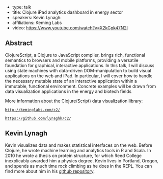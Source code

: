 - type: talk
- title: Clojure iPad analytics dashboard in energy sector
- speakers: Kevin Lynagh
- affiliations: Keming Labs
- video: https://www.youtube.com/watch?v=X2kGpk47N2I


## Abstract
ClojureScript, a Clojure to JavaScript complier, brings
rich, functional semantics to browsers and mobile platforms, providing
a versatile foundation for graphical, interactive applications. In
this talk, I will  discuss using state machines with data-driven
DOM-manipulation to build visual applications on the web and iPad. In
particular, I will cover how to handle the necessary mutable state of
an interactive application within a immutable, functional
environment. Concrete examples will be drawn from data visualization
applications in the energy and biotech fields.

More information about the Clojure\(Script\) data visualization library:

[`http://keminglabs.com/c2/`](http://keminglabs.com/c2/)

[`https://github.com/lynaghk/c2/`](https://github.com/lynaghk/c2/)

## Kevin Lynagh
Kevin visualizes data and makes statistical interfaces on the
web. Before Clojure, he wrote machine learning and analytics tools in
R and Scala. In 2010 he wrote a thesis on protein structure, for which
Reed College inexplicably awarded him a physics degree. Kevin lives in
Portland, Oregon, and spends as much time rock climbing as he does in
the REPL. You can find more about him in his [github repository](http://github.com/lynaghk).
